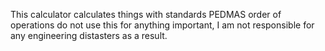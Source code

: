 This calculator calculates things with standards PEDMAS order of operations
do not use this for anything important, I am not responsible for any engineering distasters as a result.
